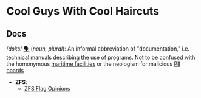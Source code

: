 # Cool Guys With Cool Haircuts

## Docs
/_dɔks_/ [:speaking_head:](https://upload.wikimedia.org/wikipedia/commons/e/eb/De-Docks.ogg) (_noun, plural_):
An informal abbreviation of "documentation," i.e. technical manuals describing the use of programs.
Not to be confused with the homonymous [maritime facilities](https://en.wikipedia.org/wiki/Dock_%28maritime%29) or the neologism for malicious [PII hoards](https://en.wikipedia.org/wiki/Personally_identifying_information)

* **ZFS**:
  * [ZFS Flag Opinions](doc/zfs/)
